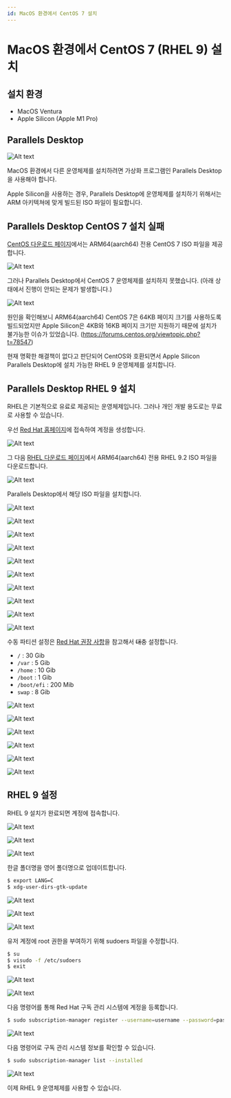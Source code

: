 ```yaml
---
id: MacOS 환경에서 CentOS 7 설치
---
```


# MacOS 환경에서 CentOS 7 (RHEL 9) 설치

## 설치 환경
- MacOS Ventura
- Apple Silicon (Apple M1 Pro)

## Parallels Desktop

![Alt text](./img/image-23.png)

MacOS 환경에서 다른 운영체제를 설치하려면 가상화 프로그램인 Parallels Desktop을 사용해야 합니다.

Apple Silicon을 사용하는 경우, Parallels Desktop에 운영체제를 설치하기 위해서는 ARM 아키텍쳐에 맞게 빌드된 ISO 파일이 필요합니다.

## Parallels Desktop CentOS 7 설치 실패

[CentOS 다운로드 페이지](https://www.centos.org/centos-linux/)에서는 ARM64(aarch64) 전용 CentOS 7 ISO 파일을 제공합니다.

![Alt text](./img/image-24.png)

그러나 Parallels Desktop에서 CentOS 7 운영체제를 설치하지 못했습니다. (아래 상태에서 진행이 안되는 문제가 발생합니다.)

![Alt text](./img/image-25.png)

원인을 확인해보니 ARM64(aarch64) CentOS 7은 64KB 페이지 크기를 사용하도록 빌드되었지만 Apple Silicon은 4KB와 16KB 페이지 크기만 지원하기 때문에 설치가 불가능한 이슈가 있었습니다. (https://forums.centos.org/viewtopic.php?t=78547)

현재 명확한 해결책이 없다고 판단되어 CentOS와 호환되면서 Apple Silicon Parallels Desktop에 설치 가능한 RHEL 9 운영체제를 설치합니다.

## Parallels Desktop RHEL 9 설치

RHEL은 기본적으로 유료로 제공되는 운영체제입니다. 그러나 개인 개발 용도로는 무료로 사용할 수 있습니다.

우선 [Red Hat 홈페이지](https://www.redhat.com/en)에 접속하여 계정을 생성합니다.

![Alt text](./img/image-26.png)

그 다음 [RHEL 다운로드 페이지](https://developers.redhat.com/products/rhel/download)에서 ARM64(aarch64) 전용 RHEL 9.2 ISO 파일을 다운로드합니다.

![Alt text](./img/image-27.png)

Parallels Desktop에서 해당 ISO 파일을 설치합니다.

![Alt text](./img/image-28.png)

![Alt text](./img/image-29.png)

![Alt text](./img/image-30.png)

![Alt text](./img/image.png)

![Alt text](./img/image-1.png)

![Alt text](./img/image-2.png)

![Alt text](./img/image-3.png)

![Alt text](./img/image-4.png)

![Alt text](./img/image-5.png)

![Alt text](./img/image-6.png)

수동 파티션 설정은 [Red Hat 권장 사항](https://access.redhat.com/documentation/ko-kr/red_hat_enterprise_linux/9/html/performing_a_standard_rhel_9_installation/recommended-partitioning-scheme_partitioning-reference)을 참고해서 ~~대충~~ 설정합니다.

- `/` : 30 Gib
- `/var` : 5 Gib 
- `/home` : 10 Gib
- `/boot` : 1 Gib
- `/boot/efi` : 200 Mib
- `swap` : 8 Gib

![Alt text](./img/image-7.png)

![Alt text](./img/image-8.png)

![Alt text](./img/image-9.png)

![Alt text](./img/image-10.png)

![Alt text](./img/image-11.png)

![Alt text](./img/image-12.png)

## RHEL 9 설정

RHEL 9 설치가 완료되면 계정에 접속합니다.

![Alt text](./img/image-13.png)

![Alt text](./img/image-14.png)

![Alt text](./img/image-15.png)

한글 폴더명을 영어 폴더명으로 업데이트합니다.

```bash
$ export LANG=C
$ xdg-user-dirs-gtk-update
```

![Alt text](./img/image-16.png)

![Alt text](./img/image-17.png)

![Alt text](./img/image-18.png)

유저 계정에 root 권한을 부여하기 위해 sudoers 파일을 수정합니다.

```bash
$ su
$ visudo -f /etc/sudoers
$ exit
```

![Alt text](./img/image-19.png)

![Alt text](./img/image-20.png)

다음 명령어를 통해 Red Hat 구독 관리 시스템에 계정을 등록합니다.

```bash
$ sudo subscription-manager register --username=username --password=password
```

![Alt text](./img/image-21.png)

다음 명령어로 구독 관리 시스템 정보를 확인할 수 있습니다.

```bash
$ sudo subscription-manager list --installed
```

![Alt text](./img/image-22.png)

이제 RHEL 9 운영체제를 사용할 수 있습니다.

